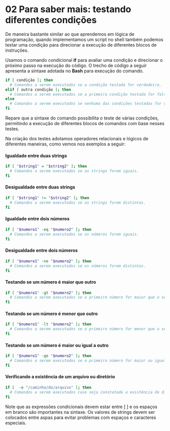 # 02 Para saber mais: testando diferentes condições

De maneira bastante similar ao que aprendemos em lógica de programação, quando implementamos um script no shell também podemos 
testar uma condição para direcionar a execução de diferentes blocos de instruções.

Usamos o comando condicional **if** para avaliar uma condição e direcionar o próximo passo na execução do código. O trecho de 
código a seguir apresenta a sintaxe adotada no **Bash** para execução do comando.

```bash
if [ condição ]; then
  # Comandos a serem executados se a condição testada for verdadeira.
elif [ outra condição ]; then
  # Comandos a serem executados se a primeira condição testada for falsa e a segunda condição testada for verdadeira.
else
  # Comandos a serem executados se nenhuma das condições testadas for verdadeira.
fi

```

Repare que a sintaxe do comando possibilita o teste de várias condições, permitindo a execução de diferentes blocos de comandos com 
base nesses testes.

Na criação dos testes adotamos operadores relacionais e lógicos de diferentes maneiras, como vemos nos exemplos a seguir:

#### Igualdade entre duas strings

```bash
if [ "$string1" = "$string2" ]; then
  # Comandos a serem executados se as strings forem iguais.
fi
```


#### Desigualdade entre duas strings

```bash
if [ "$string1" != "$string2" ]; then
  # Comandos a serem executados se as strings forem distintas.
fi
```

#### Igualdade entre dois números

```bash
if [ "$numero1" -eq "$numero2" ]; then
  # Comandos a serem executados se os números forem iguais.
fi
```
#### Desigualdade entre dois números

```bash
if [ "$numero1" -ne "$numero2" ]; then
  # Comandos a serem executados se os números forem distintos.
fi
```

#### Testando se um número é maior que outro

```bash
if [ "$numero1" -gt "$numero2" ]; then
  # Comandos a serem executados se o primeiro número for maior que o segundo.
fi
```


#### Testando se um número é menor que outro
```bash
if [ "$numero1" -lt "$numero2" ]; then
  # Comandos a serem executados se o primeiro número for menor que o segundo.
fi
```

#### Testando se um número é maior ou igual a outro
```bash
if [ "$numero1" -ge "$numero2" ]; then
  # Comandos a serem executados se o primeiro número for maior ou igual ao segundo.
fi
```

#### Verificando a existência de um arquivo ou diretório
```bash
if [  -e "/caminho/do/arquivo" ]; then
  # Comandos a serem executados caso seja constatada a existência do diretório ou arquivo.
fi
```

Note que as expressões condicionais devem estar entre [ ] e os espaços em branco são importantes na sintaxe. Os valores de strings 
devem ser colocados entre aspas para evitar problemas com espaços e caracteres especiais.
